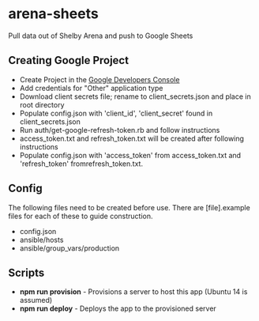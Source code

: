 # arena-sheets
Pull data out of Shelby Arena and push to Google Sheets

## Creating Google Project

- Create Project in the [Google Developers Console](https://console.developers.google.com)
- Add credentials for "Other" application type
- Download client secrets file; rename to client_secrets.json and place in root directory
- Populate config.json with 'client_id', 'client_secret' found in client_secrets.json
- Run auth/get-google-refresh-token.rb and follow instructions
- access_token.txt and refresh_token.txt will be created after following instructions
- Populate config.json with 'access_token' from access_token.txt and 'refresh_token' fromrefresh_token.txt.

## Config
The following files need to be created before use.  There are [file].example files for each of these to guide construction.

- config.json
- ansible/hosts
- ansible/group_vars/production

## Scripts

- **npm run provision** - Provisions a server to host this app (Ubuntu 14 is assumed)
- **npm run deploy** - Deploys the app to the provisioned server

